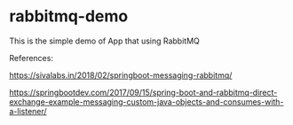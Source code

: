 # rabbitmq-demo
This is the simple demo of App that using RabbitMQ

References:

https://sivalabs.in/2018/02/springboot-messaging-rabbitmq/

https://springbootdev.com/2017/09/15/spring-boot-and-rabbitmq-direct-exchange-example-messaging-custom-java-objects-and-consumes-with-a-listener/
